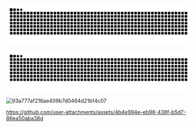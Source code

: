 <!--   green snake -->
![BEPb's github activity graph](https://raw.githubusercontent.com/BEPb/BEPb/output/github-contribution-grid-snake.svg)

<!-- dark snake -->
![BEPb's github activity graph](https://raw.githubusercontent.com/BEPb/BEPb/output/github-contribution-grid-snake-dark.svg)

![93a777af216ae409b7d0464d21b14c07](https://github.com/user-attachments/assets/d92bac11-2950-4a63-9495-91b723a942d1)

https://github.com/user-attachments/assets/4b4e994e-eb98-438f-b5d7-86ea50aba38d

